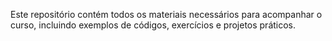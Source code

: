 Este repositório contém todos os materiais necessários para acompanhar o curso, incluindo exemplos de códigos, exercícios e projetos práticos. 
